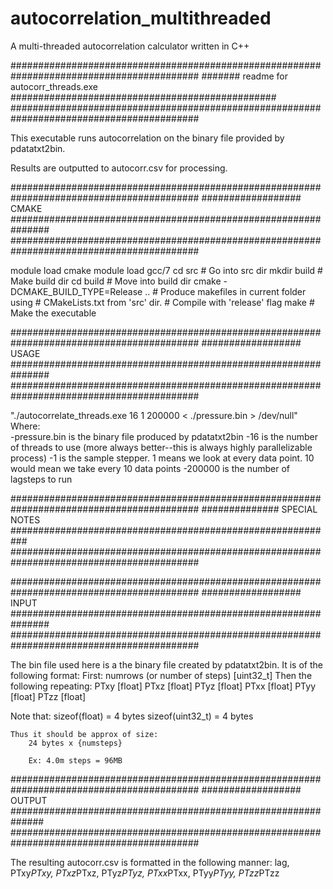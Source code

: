 # autocorrelation_multithreaded
A multi-threaded autocorrelation calculator written in C++



##########################################################################################
#######  readme for autocorr_threads.exe  ################################################
##########################################################################################

This executable runs autocorrelation on the binary file provided by pdatatxt2bin.

Results are outputted to autocorr.csv for processing.


##########################################################################################
##################  CMAKE  ###############################################################
##########################################################################################

module load cmake
module load gcc/7
cd src									# Go into src dir
mkdir build								# Make build dir
cd build								# Move into build dir
cmake -DCMAKE_BUILD_TYPE=Release ..		# Produce makefiles in current folder using
										# 		CMakeLists.txt from 'src' dir.
										# Compile with 'release' flag
make									# Make the executable


##########################################################################################
##################  USAGE  ###############################################################
##########################################################################################

"./autocorrelate_threads.exe 16 1 200000 < ./pressure.bin > /dev/null"
			Where: 	
				-pressure.bin is the binary file produced by pdatatxt2bin
				-16 is the number of threads to use (more always better--this is always
														highly parallelizable process)
				-1 is the sample stepper. 1 means we look at every data point. 10 would 
														mean we take every 10 data points
				-200000 is the number of lagsteps to run
														
														
##########################################################################################
##############  SPECIAL NOTES  ###########################################################
##########################################################################################




##########################################################################################
##################  INPUT  ###############################################################
##########################################################################################

The bin file used here is a the binary file created by pdatatxt2bin.
It is of the following format:
	First:
		numrows (or number of steps) [uint32_t]
	Then the following repeating:
		PTxy [float] 
		PTxz [float]
		PTyz [float]
		PTxx [float]
		PTyy [float]
		PTzz [float]
		
Note that:
	sizeof(float) = 4 bytes
	sizeof(uint32_t) = 4 bytes

	Thus it should be approx of size: 
		24 bytes x {numsteps}
		
		Ex: 4.0m steps = 96MB

							
##########################################################################################
##################  OUTPUT  ##############################################################
##########################################################################################

The resulting autocorr.csv is formatted in the following manner:
	lag, PTxy*PTxy, PTxz*PTxz, PTyz*PTyz, PTxx*PTxx, PTyy*PTyy, PTzz*PTzz

